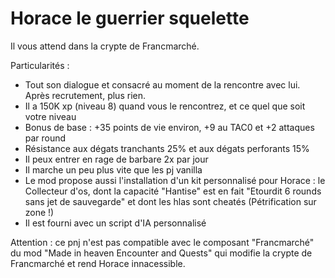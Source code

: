 # Horace le guerrier squelette

Il vous attend dans la crypte de Francmarché.

Particularités :
- Tout son dialogue et consacré au moment de la rencontre avec lui. Après recrutement, plus rien.
- Il a 150K xp (niveau 8) quand vous le rencontrez, et ce quel que soit votre niveau
- Bonus de base : +35 points de vie environ, +9 au TAC0 et +2 attaques par round
- Résistance aux dégats tranchants 25% et aux dégats perforants 15%
- Il peux entrer en rage de barbare 2x par jour
- Il marche un peu plus vite que les pj vanilla
- Le mod propose aussi l'installation d'un kit personnalisé pour Horace : le Collecteur d'os, dont la capacité "Hantise" est en fait "Etourdit 6 rounds sans jet de sauvegarde" et dont les hlas sont cheatés (Pétrification sur zone !)
- Il est fourni avec un script d'IA personnalisé

Attention : ce pnj n'est pas compatible avec le composant "Francmarché" du mod "Made in heaven Encounter and Quests" qui modifie la crypte de Francmarché et rend Horace innacessible.
